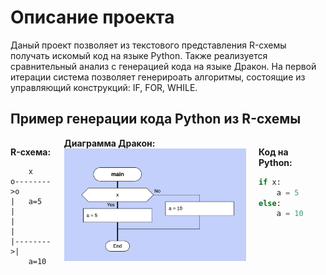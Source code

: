 # Описание проекта

Даный проект позволяет из текстового представления R-схемы получать искомый код на языке Python. Также реализуется сравнительный анализ с генерацией кода на языке Дракон.
На первой итерации система позволяет генерироать алгоритмы, состоящие из управляющий конструкций: IF, FOR, WHILE.

## Пример генерации кода Python из R-схемы

<meta name="viewport" content="width=device-width, initial-scale=1">
<link rel="stylesheet" href="github-markdown.css">
<style>
	.box{
    display: flex;
    justify-content: center;"
}
    .sub-box{
        margin-right: 20px;
    }
</style>
<div class="box">
<div class="sub-box">

**R-схема:**

```
    x
o-------->o
|   a=5   |
|         |
|-------->|
    a=10
```

</div>
<div class="sub-box">
        <b>Диаграмма Дракон:</b><br>
        <img width="350px" src="img/drakon.png" alt="drakon language"/>
    </div>
<div class="sub-box">

**Код на Python:**

```python
if x:
    a = 5
else:
    a = 10
```

</div>
</div>